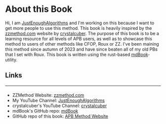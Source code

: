 # About this Book
Hi, I am [JustEnoughAlgorithms](https://www.youtube.com/@justenoughalgorithms) and I'm working on this because I want to get more people to use this method. This book is heavily inspired by the [zzmethod.com](https://zzmethod.com) website by [crystalcuber](https://www.youtube.com/@crystalcuber).
The purpose of this book is to be a learning resource for all levels of APB users, as well as to showcase this method to users of other methods like CFOP, Roux or ZZ. I've been maining this method since autumn of 2023 and have since beaten all of my old PBs that I set with Roux.
This book is written using the rust-based [mdBook](https://github.com/rust-lang/mdBook)-utility.
## Links<hr>
- ZZMethod Website: [zzmethod.com](https://www.zzmethod.com/)
- My YouTube Channel: [JustEnoughAlgorithms](https://www.youtube.com/@justenoughalgorithms)
- crystalcuber's YouTube Channel: [crystalcuber](https://www.youtube.com/@crystalcuber)
- mdBook's GitHub repo: [mdBook](https://github.com/rust-lang/mdBook)
- GitHub repo of this book: [APB Method Website](https://github.com/Phalentin/APB-Method-Website)